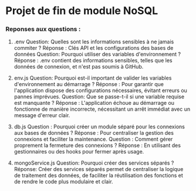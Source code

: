 # Projet de fin de module NoSQL

### Reponses aux questions :

1. .env
   Question: Quelles sont les informations sensibles à ne jamais commiter ?
   Réponse : Clés API et les configurations des bases de données
   Question: Pourquoi utiliser des variables d'environnement ?
   Réponse : .env contient des informations sensibles, telles que les données de connexion, et n'est pas soumis à GitHub.
2. env.js
   Question: Pourquoi est-il important de valider les variables d'environnement au démarrage ?
   Réponse : Pour garantir que l'application dispose des configurations nécessaires, évitant erreurs ou pannes imprévues.
   Question: Que se passe-t-il si une variable requise est manquante ?
   Réponse : L'application échoue au démarrage ou fonctionne de manière incorrecte, nécessitant un arrêt immédiat avec un message d'erreur clair.

3. db.js
   Question : Pourquoi créer un module séparé pour les connexions aux bases de données ?
   Réponse : Pour centraliser la gestion des connexions et faciliter la maintenance.
   Question : Comment gérer proprement la fermeture des connexions ?
   Réponse : En utilisant des gestionnaires ou des hooks pour fermer après usage.

4. mongoService.js
   Question: Pourquoi créer des services séparés ?
   Réponse: Créer des services séparés permet de centraliser la logique de traitement des données,
   de faciliter la réutilisation des fonctions
   et de rendre le code plus modulaire et clair.
